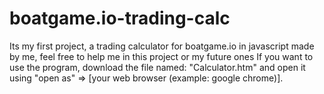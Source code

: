 # boatgame.io-trading-calc
Its my first project, a trading calculator for boatgame.io in javascript made by me, feel free to help me in this project or my future ones
If you want to use the program, download the file named: "Calculator.htm" and open it using "open as" => [your web browser (example: google chrome)].
